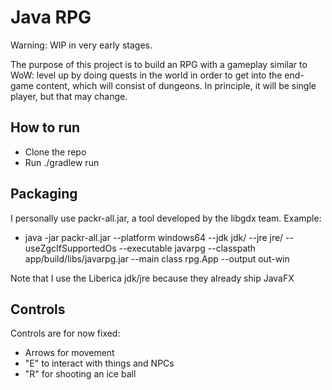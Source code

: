 # Java RPG 

Warning: WIP in very early stages.

The purpose of this project is to build an RPG with a gameplay similar to WoW: level up by doing quests in the world in order to get into the end-game content, which will consist of dungeons. In principle, it will be single player, but that may change.

## How to run 

- Clone the repo
- Run ./gradlew run

## Packaging

I personally use packr-all.jar, a tool developed by the libgdx team. Example:
- java -jar packr-all.jar --platform windows64 --jdk jdk/ --jre jre/ --useZgcIfSupportedOs --executable javarpg --classpath app/build/libs/javarpg.jar --main class rpg.App --output out-win

Note that I use the Liberica jdk/jre because they already ship JavaFX

## Controls

Controls are for now fixed:
- Arrows for movement
- "E" to interact with things and NPCs
- "R" for shooting an ice ball

